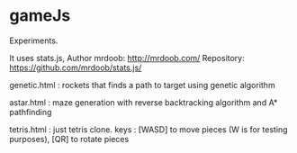 # gameJs
Experiments.

It uses stats.js, Author mrdoob: http://mrdoob.com/
Repository: https://github.com/mrdoob/stats.js/

genetic.html : rockets that finds a path to target using genetic algorithm

astar.html : maze generation with reverse backtracking algorithm and A* pathfinding

tetris.html : just tetris clone. keys : [WASD] to move pieces (W is for testing purposes), [QR] to rotate pieces
